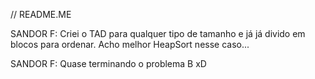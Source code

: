 // README.ME

SANDOR F: Criei o TAD para qualquer tipo de tamanho e já já divido em blocos para ordenar. Acho melhor HeapSort nesse caso...

SANDOR F: Quase terminando o problema B xD 
